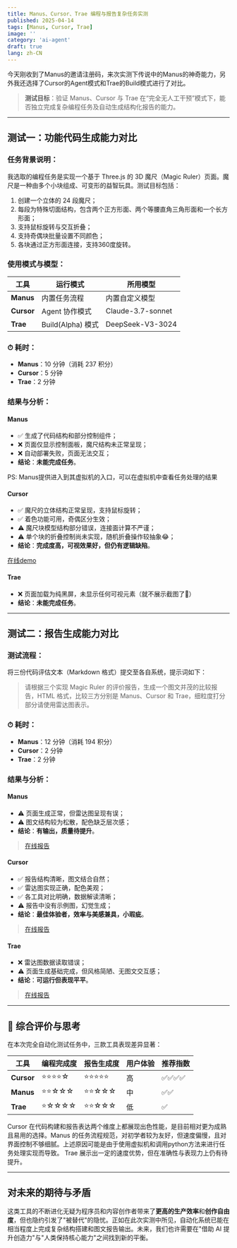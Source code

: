 ```yaml
---
title: Manus、Cursor、Trae 编程与报告复杂任务实测
published: 2025-04-14
tags: [Manus, Cursor, Trae]
image: ''
category: 'ai-agent'
draft: true
lang: zh-CN
---
```


今天刚收到了Manus的邀请注册码，来次实测下传说中的Manus的神奇能力，另外我还选择了Cursor的Agent模式和Trae的Build模式进行了对比。

> **测试目标**：验证 Manus、Cursor 与 Trae 在“完全无人工干预”模式下，能否独立完成复杂编程任务及自动生成结构化报告的能力。

---

## 测试一：功能代码生成能力对比

### 任务背景说明：

我选取的编程任务是实现一个基于 Three.js 的 3D 魔尺（Magic Ruler）页面。魔尺是一种由多个小块组成、可变形的益智玩具。测试目标包括：

1. 创建一个立体的 24 段魔尺；
2. 每段为特殊切面结构，包含两个正方形面、两个等腰直角三角形面和一个长方形面；
3. 支持鼠标旋转与交互折叠；
4. 支持奇偶块批量设置不同颜色；
5. 各块通过正方形面连接，支持360度旋转。

### 使用模式与模型：

| 工具    | 运行模式       | 所用模型             |
|---------|----------------|----------------------|
| **Manus**  | 内置任务流程        | 内置自定义模型         |
| **Cursor** | Agent 协作模式     | Claude-3.7-sonnet    |
| **Trae**   | Build(Alpha) 模式  | DeepSeek-V3-3024     |

### ⏱ 耗时：

- **Manus**：10 分钟（消耗 237 积分）
- **Cursor**：5 分钟
- **Trae**：2 分钟

### 结果与分析：

#### **Manus**
- ✅ 生成了代码结构和部分控制组件；
- ❌ 页面仅显示控制面板，魔尺结构未正常呈现；
- ❌ 自动部署失败，页面无法交互；
- **结论**：**未能完成任务**。

PS: Manus提供进入到其虚拟机的入口，可以在虚拟机中查看任务处理的结果


#### **Cursor**
- ✅ 魔尺的立体结构正常呈现，支持鼠标旋转；
- ✅ 着色功能可用，奇偶区分生效；
- ⚠️ 魔尺块模型结构部分错误，连接面计算不严谨；
- ⚠️ 单个块的折叠控制尚未实现，随机折叠操作较抽象😂；
- **结论**：**完成度高，可视效果好，但仍有逻辑缺陷**。

[在线demo](/attachments/ai/agent/manus-cursor-trae-complex-programming-and-report-generation-test/cursor/index.html)

#### **Trae**
- ❌ 页面加载为纯黑屏，未显示任何可视元素（就不展示截图了🫠）
- **结论**：**未能完成任务**。

---

## 测试二：报告生成能力对比

### 测试流程：

将三份代码评估文本（Markdown 格式）提交至各自系统，提示词如下：

> 请根据三个实现 Magic Ruler 的评价报告，生成一个图文并茂的比较报告，HTML 格式，比较三方分别是 Manus、Cursor 和 Trae，细粒度打分部分请使用雷达图表示。

### ⏱ 耗时：

- **Manus**：12 分钟（消耗 194 积分）
- **Cursor**：2 分钟
- **Trae**：2 分钟

### 结果与分析：

#### **Manus**
- ⚠️ 页面生成正常，但雷达图呈现有误；
- ⚠️ 图文结构较为松散，配色缺乏层次感；
- **结论**：**有输出，质量待提升**。

> [在线报告](https://mswwffdl.manus.space/)

#### **Cursor**
- ✅ 报告结构清晰，图文结合自然；
- ✅ 雷达图实现正确，配色美观；
- ✅ 各工具对比明确，数据解读清晰；
- ⚠️ 报告中没有示例图，幻觉生成；
- **结论**：**最佳体验者，效率与美感兼具，小瑕疵**。

> [在线报告](/attachments/ai/agent/manus-cursor-trae-complex-programming-and-report-generation-test/cursor_comparison_report.html)

#### **Trae**
- ❌ 雷达图数据读取错误；
- ⚠️ 页面生成基础完成，但风格简陋、无图文交互感；
- **结论**：**可运行但表现平平**。

> [在线报告](/attachments/ai/agent/manus-cursor-trae-complex-programming-and-report-generation-test/trae_comparison_report.html)

---

## 🧠 综合评价与思考

在本次完全自动化测试任务中，三款工具表现差异显著：

| 工具    | 编程完成度 | 报告生成度 | 用户体验 | 推荐指数 |
|---------|------------|------------|-----------|-----------|
| **Cursor** | ⭐⭐⭐⭐☆ | ⭐⭐⭐⭐⭐ | 高 | ✅✅✅✅ |
| **Manus**  | ⭐⭐☆☆☆ | ⭐⭐☆☆☆ | 中 | ✅✅ |
| **Trae**   | ⭐☆☆☆☆ | ⭐⭐☆☆☆ | 低 | ✅ |

Cursor 在代码构建和报告表达两个维度上都展现出色性能，是目前相对更为成熟且易用的选择。Manus 的任务流程规范，对初学者较为友好，但速度偏慢，且对界面控制不够细腻。上述原因可能是由于使用虚拟机和调用python方法来进行任务处理实现而导致。
Trae 展示出一定的速度优势，但在准确性与表现力上仍有待提升。

---

## 对未来的期待与矛盾

这类工具的不断进化无疑为程序员和内容创作者带来了**更高的生产效率**和**创作自由度**，但也隐约引发了"被替代"的隐忧。正如在此次实测中所见，自动化系统已能在相当程度上完成复杂结构搭建和图文报告输出。未来，我们也许需要在"借助 AI 提升创造力"与"人类保持核心能力"之间找到新的平衡。
